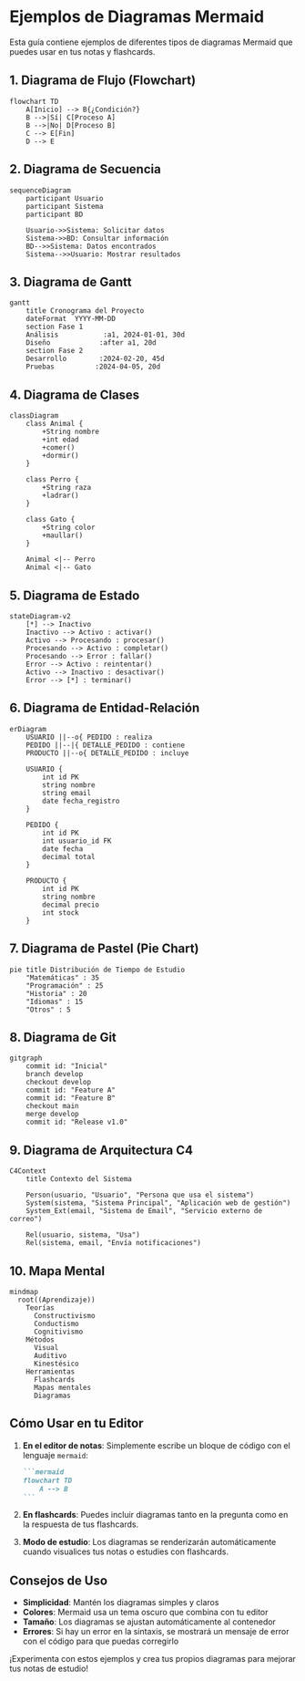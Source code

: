 # Ejemplos de Diagramas Mermaid

Esta guía contiene ejemplos de diferentes tipos de diagramas Mermaid que puedes usar en tus notas y flashcards.

## 1. Diagrama de Flujo (Flowchart)

```mermaid
flowchart TD
    A[Inicio] --> B{¿Condición?}
    B -->|Sí| C[Proceso A]
    B -->|No| D[Proceso B]
    C --> E[Fin]
    D --> E
```

## 2. Diagrama de Secuencia

```mermaid
sequenceDiagram
    participant Usuario
    participant Sistema
    participant BD
    
    Usuario->>Sistema: Solicitar datos
    Sistema->>BD: Consultar información
    BD-->>Sistema: Datos encontrados
    Sistema-->>Usuario: Mostrar resultados
```

## 3. Diagrama de Gantt

```mermaid
gantt
    title Cronograma del Proyecto
    dateFormat  YYYY-MM-DD
    section Fase 1
    Análisis           :a1, 2024-01-01, 30d
    Diseño            :after a1, 20d
    section Fase 2
    Desarrollo        :2024-02-20, 45d
    Pruebas          :2024-04-05, 20d
```

## 4. Diagrama de Clases

```mermaid
classDiagram
    class Animal {
        +String nombre
        +int edad
        +comer()
        +dormir()
    }
    
    class Perro {
        +String raza
        +ladrar()
    }
    
    class Gato {
        +String color
        +maullar()
    }
    
    Animal <|-- Perro
    Animal <|-- Gato
```

## 5. Diagrama de Estado

```mermaid
stateDiagram-v2
    [*] --> Inactivo
    Inactivo --> Activo : activar()
    Activo --> Procesando : procesar()
    Procesando --> Activo : completar()
    Procesando --> Error : fallar()
    Error --> Activo : reintentar()
    Activo --> Inactivo : desactivar()
    Error --> [*] : terminar()
```

## 6. Diagrama de Entidad-Relación

```mermaid
erDiagram
    USUARIO ||--o{ PEDIDO : realiza
    PEDIDO ||--|{ DETALLE_PEDIDO : contiene
    PRODUCTO ||--o{ DETALLE_PEDIDO : incluye
    
    USUARIO {
        int id PK
        string nombre
        string email
        date fecha_registro
    }
    
    PEDIDO {
        int id PK
        int usuario_id FK
        date fecha
        decimal total
    }
    
    PRODUCTO {
        int id PK
        string nombre
        decimal precio
        int stock
    }
```

## 7. Diagrama de Pastel (Pie Chart)

```mermaid
pie title Distribución de Tiempo de Estudio
    "Matemáticas" : 35
    "Programación" : 25
    "Historia" : 20
    "Idiomas" : 15
    "Otros" : 5
```

## 8. Diagrama de Git

```mermaid
gitgraph
    commit id: "Inicial"
    branch develop
    checkout develop
    commit id: "Feature A"
    commit id: "Feature B"
    checkout main
    merge develop
    commit id: "Release v1.0"
```

## 9. Diagrama de Arquitectura C4

```mermaid
C4Context
    title Contexto del Sistema
    
    Person(usuario, "Usuario", "Persona que usa el sistema")
    System(sistema, "Sistema Principal", "Aplicación web de gestión")
    System_Ext(email, "Sistema de Email", "Servicio externo de correo")
    
    Rel(usuario, sistema, "Usa")
    Rel(sistema, email, "Envía notificaciones")
```

## 10. Mapa Mental

```mermaid
mindmap
  root((Aprendizaje))
    Teorías
      Constructivismo
      Conductismo
      Cognitivismo
    Métodos
      Visual
      Auditivo
      Kinestésico
    Herramientas
      Flashcards
      Mapas mentales
      Diagramas
```

## Cómo Usar en tu Editor

1. **En el editor de notas**: Simplemente escribe un bloque de código con el lenguaje `mermaid`:
   ````markdown
   ```mermaid
   flowchart TD
       A --> B
   ```
   ````

2. **En flashcards**: Puedes incluir diagramas tanto en la pregunta como en la respuesta de tus flashcards.

3. **Modo de estudio**: Los diagramas se renderizarán automáticamente cuando visualices tus notas o estudies con flashcards.

## Consejos de Uso

- **Simplicidad**: Mantén los diagramas simples y claros
- **Colores**: Mermaid usa un tema oscuro que combina con tu editor
- **Tamaño**: Los diagramas se ajustan automáticamente al contenedor
- **Errores**: Si hay un error en la sintaxis, se mostrará un mensaje de error con el código para que puedas corregirlo

¡Experimenta con estos ejemplos y crea tus propios diagramas para mejorar tus notas de estudio!
